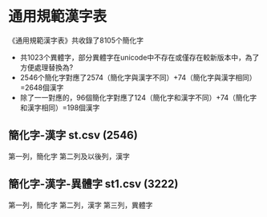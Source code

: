 # 通用規範漢字表

《通用規範漢字表》共收錄了8105个簡化字

* 共1023个異體字，部分異體字在unicode中不存在或僅存在較新版本中，為了方便處理替換為?
* 2546个簡化字對應了2574（簡化字與漢字不同）+74（簡化字與漢字相同）=2648個漢字
* 除了一一對應的，96個簡化字對應了124（簡化字和漢字不同）+74（簡化字和漢字相同）=198個漢字

## 簡化字-漢字 st.csv (2546)

第一列，簡化字
第二列及以後列，漢字

## 簡化字-漢字-異體字 st1.csv (3222)

第一列，簡化字
第二列，漢字
第三列，異體字